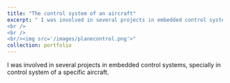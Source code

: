 ```yaml
---
title: "The control system of an aircraft"
excerpt: " I was involved in several projects in embedded control systems, specially in control system of a specific aircraft. 
<br />
<br />
<br/><img src='/images/planecontrol.png'>"
collection: portfolio
---
```


 I was involved in several projects in embedded control systems, specially in control system of a specific aircraft.
